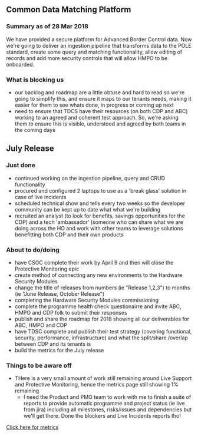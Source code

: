 ## Common Data Matching Platform

### Summary as of 28 Mar 2018
We have provided a secure platform for Advanced Border Control data. Now we're going to deliver an ingestion pipeline that transforms data to the POLE standard, create some query and matching functionality, allow editing of records and add more security controls that will allow HMPO to be onboarded.

### What is blocking us
- our backlog and roadmap are a little obtuse and hard to read so we're going to simplify this, and ensure it maps to our tenants needs, making it easier for them to see whats done, in progress or coming up next
- need to ensure that TDCS have their resources (on both CDP and ABC) working to an agreed and coherent test approach. So, we're asking them to ensure this is visible, understood and agreed by both teams in the coming days

## July Release

### Just done
- continued working on the ingestion pipeline, query and CRUD functionality
- procured and configured 2 laptops to use as a 'break glass' solution in case of live incidents
- scheduled technical show and tells every two weeks so the developer community can be kept up to date what what we're building
- recruited an analyst (to look for benefits, savings opportunities for the CDP) and a tech 'ambassador' (someone who can share what we are doing across the HO and work with other teams to leverage solutions benefitting both CDP and their own products

### About to do/doing
- have CSOC complete their work by April 9 and then will close the Protective Monitoring epic
- create method of connecting any new environments to the Hardware Security Modules
- change the title of releases from numbers (ie "Release 1,2,3") to months (ie "June Release, October Release")
- completing the Hardware Security Modules commissioning
- complete the programme health check questionairre and invite ABC, HMPO and CDP folk to submit their responses
- publish and share the roadmap for 2018 showing all our deliverables for ABC, HMPO and CDP
- have TDSC complete and publish their test strategy (covering functional, security, performance, infrastructure) and what the split/share /overlap between CDP and its tenants is
- build the metrics for the July release

### Things to be aware off
- THere is a very small amount of work still remaining around Live Support and Protective Monitoring, hence the metrics page still showing 1% remaining 
  - I need the Product and PMO team to work with me to finish a suite of reports to provide automatic programme and project status (ie live from jira) including all milestones, risks/issues and dependencies but we'll get there. Done the blockers and Live Incidents reports tho!
 
[Click here for metrics](metrics2.html)
